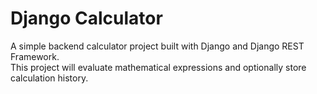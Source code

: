 # Django Calculator

A simple backend calculator project built with Django and Django REST Framework.  
This project will evaluate mathematical expressions and optionally store calculation history.
